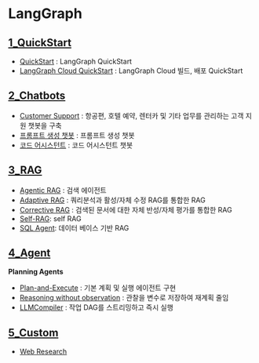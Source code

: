 # LangGraph
## [1_QuickStart](1_QuickStart)
- [QuickStart](1_QuickStart/QuickStart.ipynb) : LangGraph QuickStart
- [LangGraph Cloud QuickStart](1_QuickStart/LangGraph_Cloud_QuickStart.ipynb) : LangGraph Cloud 빌드, 배포 QuickStart

## [2_Chatbots](2_Chatbots)
- [Customer Support](2_Chatbots/Customer_Support.ipynb) :  항공편, 호텔 예약, 렌터카 및 기타 업무를 관리하는 고객 지원 챗봇을 구축
- [프롬프트 생성 챗봇](2_Chatbots/User_Recommend.ipynb) : 프롬프트 생성 챗봇
- [코드 어시스턴트](2_Chatbots/Code_Assistant.ipynb) : 코드 어시스턴트 챗봇

## [3_RAG](3_RAG)
- [Agentic RAG](3_RAG/Agentic_Rag.ipynb) : 검색 에이전트
- [Adaptive RAG](3_RAG/Adaptive_RAG.ipynb) : 쿼리분석과 활성/자체 수정 RAG를 통합한 RAG
- [Corrective RAG](3_RAG/Corrective_RAG.ipynb) : 검색된 문서에 대한 자체 반성/자체 평가를 통합한 RAG
- [Self-RAG](3_RAG/self_RAG.ipynb): self RAG
- [SQL Agent](3_RAG/SQL_Agent.ipynb): 데이터 베이스 기반 RAG

## [4_Agent](4_Agent)
**Planning Agents**
- [Plan-and-Execute](4_Agent/PlanAndExecute.ipynb) : 기본 계획 및 실행 에이전트 구현
- [Reasoning without observation](4_Agent/ReWOO.ipynb) : 관찰을 변수로 저장하여 재계획 줄임
- [LLMCompiler](4_Agent/LLMCompiler.ipynb) : 작업 DAG를 스트리밍하고 즉시 실행

## [5_Custom](5_Custom)
- [Web Research](5_Custom/WebResearch.ipynb)